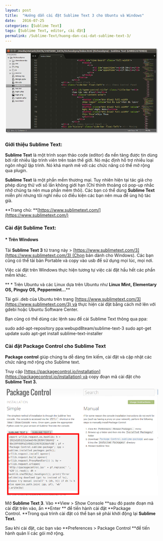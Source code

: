 ```yaml
---
layout: post
title:  "Hướng dẫn cài đặt Sublime Text 3 cho Ubuntu và Windows"
date:   2016-07-25
categories: [Sublime Text]
tags: [Sublime Text, editor, cài đặt]
permalink: /Sublime-Text/huong-dan-cai-dat-sublime-text-3/
---
```



![Sublime Text 3](/files/sublime-text/Sublime-Text-3.png)

### **Giới thiệu Sublime Text:**

**Sublime Text** là một trình soạn thảo code (editor) đa nền tảng được tin dùng bởi rất nhiều lập trình viên trên toàn thế giới. Nó mặc định hỗ trợ nhiều loại ngôn nhgữ lập trình. Nó khá mạnh mẽ với các chức năng có thể mở rộng qua plugin.

**Sublime Text** là một phần mềm thương mại. Tuy nhiên hiện tại tác giả cho phép dùng thử với số lần không giới hạn (Chỉ thỉnh thoảng có pop-up nhắc nhở chúng ta nên mua phần mềm thôi). Các bạn có thể dùng **Sublime Text** miễn phí nhưng tôi nghĩ nếu có điều kiện các bạn nên mua để ủng hộ tác giả.

**Trang chủ: **[https://www.sublimetext.com/](https://www.sublimetext.com/)

### Cài đặt Sublime Text:

#### * Trên Windows

Tải **Sublime Text 3** từ trang này > [https://www.sublimetext.com/3](https://www.sublimetext.com/3) (Chọn bản dành cho Windows). Các bạn cũng có thể tải bản Portable và copy vào usb để sử dụng mọi lúc, mọi nơi.

Việc cài đặt trên Windows thực hiện tương tự việc cài đặt hầu hết các phần mềm khác.

** * Trên Ubuntu và các Linux dựa trên Ubuntu như **Linux Mint, Elementary OS, Pinguy OS, Peppermint…****

Tải gói .deb của Ubuntu trên trang [https://www.sublimetext.com/3](https://www.sublimetext.com/3) và thực hiện cài đặt bằng cách mở lên với gdebi hoặc Ubuntu Software Center.

Bạn cũng có thể dùng các lệnh sau để cài Sublime Text thông qua ppa:

 sudo add-apt-repository ppa:webupd8team/sublime-text-3 sudo apt-get update sudo apt-get install sublime-text-installer

### Cài đặt Package Control cho Sublime Text

**Package control** giúp chúng ta dễ dàng tìm kiếm, cài đặt và cập nhật các chức năng mở rộng cho Sublime text.

Truy cập [https://packagecontrol.io/installation](https://packagecontrol.io/installation) và copy đoạn mã cài đặt cho **Sublime Text 3.**

![Sublime-Text-package-control-install](/files/sublime-text/Sublime-Text-package-control-install.png)

Mở **Sublime Text 3**. Vào **View > Show Console **sau đó paste đoạn mã cài đặt trên vào, ấn **Enter ** để tiến hành cài đặt **Package Control. **Trong quá trình cài đặt có thể bạn sẽ phải khởi động lại **Sublime Text.**

Sau khi cài đặt, các bạn vào **Preferences > Package Control **để tiến hành quản lí các gói mở rộng.